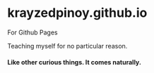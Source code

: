 # krayzedpinoy.github.io
For Github Pages

Teaching myself for no particular reason.  
#### Like other curious things. It comes naturally.
